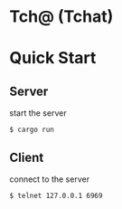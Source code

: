 # **Tch@** (Tchat)
# Quick Start
## Server
start the server
```
$ cargo run
```
## Client
connect to the server
```
$ telnet 127.0.0.1 6969
```
